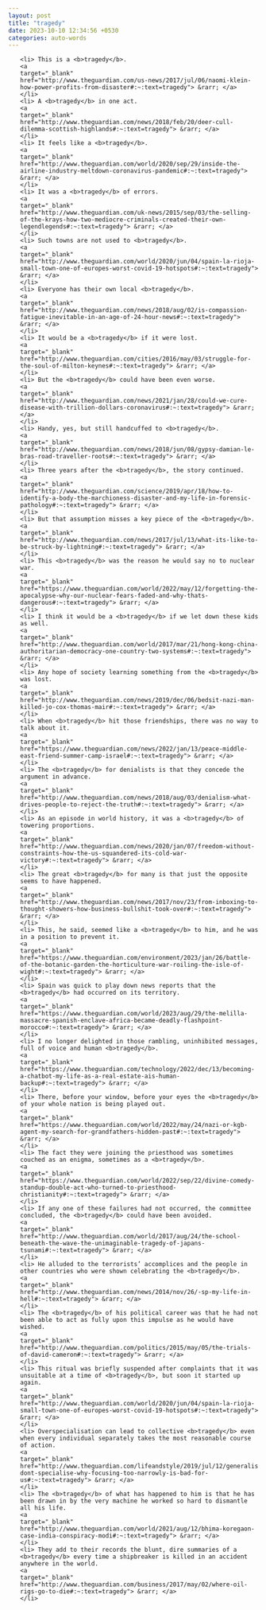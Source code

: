 ```yaml
---
layout: post
title: "tragedy"
date: 2023-10-10 12:34:56 +0530
categories: auto-words
---
```

<ol>

    <li> This is a <b>tragedy</b>.
    <a 
    target="_blank" 
    href="http://www.theguardian.com/us-news/2017/jul/06/naomi-klein-how-power-profits-from-disaster#:~:text=tragedy"> &rarr; </a>
    </li>
    <li> A <b>tragedy</b> in one act.
    <a 
    target="_blank" 
    href="http://www.theguardian.com/news/2018/feb/20/deer-cull-dilemma-scottish-highlands#:~:text=tragedy"> &rarr; </a>
    </li>
    <li> It feels like a <b>tragedy</b>.
    <a 
    target="_blank" 
    href="http://www.theguardian.com/world/2020/sep/29/inside-the-airline-industry-meltdown-coronavirus-pandemic#:~:text=tragedy"> &rarr; </a>
    </li>
    <li> It was a <b>tragedy</b> of errors.
    <a 
    target="_blank" 
    href="http://www.theguardian.com/uk-news/2015/sep/03/the-selling-of-the-krays-how-two-mediocre-criminals-created-their-own-legendlegends#:~:text=tragedy"> &rarr; </a>
    </li>
    <li> Such towns are not used to <b>tragedy</b>.
    <a 
    target="_blank" 
    href="http://www.theguardian.com/world/2020/jun/04/spain-la-rioja-small-town-one-of-europes-worst-covid-19-hotspots#:~:text=tragedy"> &rarr; </a>
    </li>
    <li> Everyone has their own local <b>tragedy</b>.
    <a 
    target="_blank" 
    href="http://www.theguardian.com/news/2018/aug/02/is-compassion-fatigue-inevitable-in-an-age-of-24-hour-news#:~:text=tragedy"> &rarr; </a>
    </li>
    <li> It would be a <b>tragedy</b> if it were lost.
    <a 
    target="_blank" 
    href="http://www.theguardian.com/cities/2016/may/03/struggle-for-the-soul-of-milton-keynes#:~:text=tragedy"> &rarr; </a>
    </li>
    <li> But the <b>tragedy</b> could have been even worse.
    <a 
    target="_blank" 
    href="http://www.theguardian.com/news/2021/jan/28/could-we-cure-disease-with-trillion-dollars-coronavirus#:~:text=tragedy"> &rarr; </a>
    </li>
    <li> Handy, yes, but still handcuffed to <b>tragedy</b>.
    <a 
    target="_blank" 
    href="http://www.theguardian.com/news/2018/jun/08/gypsy-damian-le-bras-road-traveller-roots#:~:text=tragedy"> &rarr; </a>
    </li>
    <li> Three years after the <b>tragedy</b>, the story continued.
    <a 
    target="_blank" 
    href="http://www.theguardian.com/science/2019/apr/18/how-to-identify-a-body-the-marchioness-disaster-and-my-life-in-forensic-pathology#:~:text=tragedy"> &rarr; </a>
    </li>
    <li> But that assumption misses a key piece of the <b>tragedy</b>.
    <a 
    target="_blank" 
    href="http://www.theguardian.com/news/2017/jul/13/what-its-like-to-be-struck-by-lightning#:~:text=tragedy"> &rarr; </a>
    </li>
    <li> This <b>tragedy</b> was the reason he would say no to nuclear war.
    <a 
    target="_blank" 
    href="https://www.theguardian.com/world/2022/may/12/forgetting-the-apocalypse-why-our-nuclear-fears-faded-and-why-thats-dangerous#:~:text=tragedy"> &rarr; </a>
    </li>
    <li> I think it would be a <b>tragedy</b> if we let down these kids as well.
    <a 
    target="_blank" 
    href="http://www.theguardian.com/world/2017/mar/21/hong-kong-china-authoritarian-democracy-one-country-two-systems#:~:text=tragedy"> &rarr; </a>
    </li>
    <li> Any hope of society learning something from the <b>tragedy</b> was lost.
    <a 
    target="_blank" 
    href="http://www.theguardian.com/news/2019/dec/06/bedsit-nazi-man-killed-jo-cox-thomas-mair#:~:text=tragedy"> &rarr; </a>
    </li>
    <li> When <b>tragedy</b> hit those friendships, there was no way to talk about it.
    <a 
    target="_blank" 
    href="https://www.theguardian.com/news/2022/jan/13/peace-middle-east-friend-summer-camp-israel#:~:text=tragedy"> &rarr; </a>
    </li>
    <li> The <b>tragedy</b> for denialists is that they concede the argument in advance.
    <a 
    target="_blank" 
    href="http://www.theguardian.com/news/2018/aug/03/denialism-what-drives-people-to-reject-the-truth#:~:text=tragedy"> &rarr; </a>
    </li>
    <li> As an episode in world history, it was a <b>tragedy</b> of towering proportions.
    <a 
    target="_blank" 
    href="http://www.theguardian.com/news/2020/jan/07/freedom-without-constraints-how-the-us-squandered-its-cold-war-victory#:~:text=tragedy"> &rarr; </a>
    </li>
    <li> The great <b>tragedy</b> for many is that just the opposite seems to have happened.
    <a 
    target="_blank" 
    href="http://www.theguardian.com/news/2017/nov/23/from-inboxing-to-thought-showers-how-business-bullshit-took-over#:~:text=tragedy"> &rarr; </a>
    </li>
    <li> This, he said, seemed like a <b>tragedy</b> to him, and he was in a position to prevent it.
    <a 
    target="_blank" 
    href="https://www.theguardian.com/environment/2023/jan/26/battle-of-the-botanic-garden-the-horticulture-war-roiling-the-isle-of-wight#:~:text=tragedy"> &rarr; </a>
    </li>
    <li> Spain was quick to play down news reports that the <b>tragedy</b> had occurred on its territory.
    <a 
    target="_blank" 
    href="https://www.theguardian.com/world/2023/aug/29/the-melilla-massacre-spanish-enclave-africa-became-deadly-flashpoint-morocco#:~:text=tragedy"> &rarr; </a>
    </li>
    <li> I no longer delighted in those rambling, uninhibited messages, full of voice and human <b>tragedy</b>.
    <a 
    target="_blank" 
    href="https://www.theguardian.com/technology/2022/dec/13/becoming-a-chatbot-my-life-as-a-real-estate-ais-human-backup#:~:text=tragedy"> &rarr; </a>
    </li>
    <li> There, before your window, before your eyes the <b>tragedy</b> of your whole nation is being played out.
    <a 
    target="_blank" 
    href="https://www.theguardian.com/world/2022/may/24/nazi-or-kgb-agent-my-search-for-grandfathers-hidden-past#:~:text=tragedy"> &rarr; </a>
    </li>
    <li> The fact they were joining the priesthood was sometimes couched as an enigma, sometimes as a <b>tragedy</b>.
    <a 
    target="_blank" 
    href="https://www.theguardian.com/world/2022/sep/22/divine-comedy-standup-double-act-who-turned-to-priesthood-christianity#:~:text=tragedy"> &rarr; </a>
    </li>
    <li> If any one of these failures had not occurred, the committee concluded, the <b>tragedy</b> could have been avoided.
    <a 
    target="_blank" 
    href="http://www.theguardian.com/world/2017/aug/24/the-school-beneath-the-wave-the-unimaginable-tragedy-of-japans-tsunami#:~:text=tragedy"> &rarr; </a>
    </li>
    <li> He alluded to the terrorists’ accomplices and the people in other countries who were shown celebrating the <b>tragedy</b>.
    <a 
    target="_blank" 
    href="http://www.theguardian.com/news/2014/nov/26/-sp-my-life-in-hell#:~:text=tragedy"> &rarr; </a>
    </li>
    <li> The <b>tragedy</b> of his political career was that he had not been able to act as fully upon this impulse as he would have wished.
    <a 
    target="_blank" 
    href="http://www.theguardian.com/politics/2015/may/05/the-trials-of-david-cameron#:~:text=tragedy"> &rarr; </a>
    </li>
    <li> This ritual was briefly suspended after complaints that it was unsuitable at a time of <b>tragedy</b>, but soon it started up again.
    <a 
    target="_blank" 
    href="http://www.theguardian.com/world/2020/jun/04/spain-la-rioja-small-town-one-of-europes-worst-covid-19-hotspots#:~:text=tragedy"> &rarr; </a>
    </li>
    <li> Overspecialisation can lead to collective <b>tragedy</b> even when every individual separately takes the most reasonable course of action.
    <a 
    target="_blank" 
    href="http://www.theguardian.com/lifeandstyle/2019/jul/12/generalise-dont-specialise-why-focusing-too-narrowly-is-bad-for-us#:~:text=tragedy"> &rarr; </a>
    </li>
    <li> The <b>tragedy</b> of what has happened to him is that he has been drawn in by the very machine he worked so hard to dismantle all his life.
    <a 
    target="_blank" 
    href="http://www.theguardian.com/world/2021/aug/12/bhima-koregaon-case-india-conspiracy-modi#:~:text=tragedy"> &rarr; </a>
    </li>
    <li> They add to their records the blunt, dire summaries of a <b>tragedy</b> every time a shipbreaker is killed in an accident anywhere in the world.
    <a 
    target="_blank" 
    href="http://www.theguardian.com/business/2017/may/02/where-oil-rigs-go-to-die#:~:text=tragedy"> &rarr; </a>
    </li>